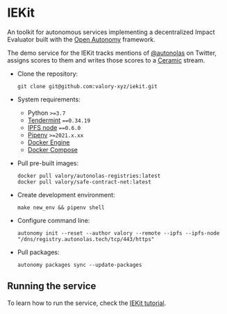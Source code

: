 # IEKit
An toolkit for autonomous services implementing a decentralized Impact Evaluator built with the [Open Autonomy](https://docs.autonolas.network/open-autonomy/) framework.

The demo service for the IEKit tracks mentions of [@autonolas](https://twitter.com/autonolas) on Twitter, assigns scores to them and writes those scores to a [Ceramic](https://ceramic.network/) stream.

- Clone the repository:

      git clone git@github.com:valory-xyz/iekit.git

- System requirements:

    - Python `>=3.7`
    - [Tendermint](https://docs.tendermint.com/v0.34/introduction/install.html) `==0.34.19`
    - [IPFS node](https://docs.ipfs.io/install/command-line/#official-distributions) `==0.6.0`
    - [Pipenv](https://pipenv.pypa.io/en/latest/install/) `>=2021.x.xx`
    - [Docker Engine](https://docs.docker.com/engine/install/)
    - [Docker Compose](https://docs.docker.com/compose/install/)

- Pull pre-built images:

      docker pull valory/autonolas-registries:latest
      docker pull valory/safe-contract-net:latest

- Create development environment:

      make new_env && pipenv shell

- Configure command line:

      autonomy init --reset --author valory --remote --ipfs --ipfs-node "/dns/registry.autonolas.tech/tcp/443/https"

- Pull packages:

      autonomy packages sync --update-packages

## Running the service

To learn how to run the service, check the [IEKit tutorial](https://docs.autonolas.network/product/iekit/).